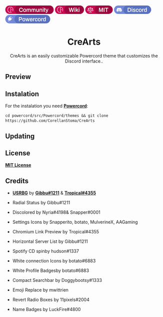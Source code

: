[![Community](https://raw.githubusercontent.com/CorellanStoma/CorellanStoma/master/shields/community.png)](https://discord.gg/8W8E39Z)
[![Wiki](https://raw.githubusercontent.com/CorellanStoma/CorellanStoma/master/shields/wiki.png)](https://crearts.wiki/)
[![License](https://raw.githubusercontent.com/CorellanStoma/CorellanStoma/master/shields/license.png)](https://raw.githubusercontent.com/CorellanStoma/CreArts/master/license.md)
[![Discord](https://raw.githubusercontent.com/CorellanStoma/CorellanStoma/master/shields/discord.png)](https://discord.com/)
[![Powercord](https://raw.githubusercontent.com/CorellanStoma/CorellanStoma/master/shields/powercord.png)](https://powercord.dev/)


<h1 align="center">CreArts</h1>
<p align="center">CreArts is an easily customizable Powercord theme that customizes the Discord interface..</p>


## Preview

## Instalation

For the instalation you need [**Powercord**](https://powercord.dev/):

```
cd powercord/src/Powercord/themes && git clone https://github.com/CorellanStoma/CreArts
```

## Updating

## License

[**MIT License**](https://raw.githubusercontent.com/CorellanStoma/CreArts/master/license.md)

## Credits

* [**USRBG**](https://github.com/Discord-Custom-Covers/usrbg) by [**Gibbu#1211**](https://github.com/Gibbu) & [**Tropical#4355**](https://github.com/Tropix126)

* Radial Status by Gibbu#1211
* Discolored by Nyria#4198& Snapper#0001
* Settings Icons by Snapperito, botato, MulverineX, AAGaming
* Chromium Link Preview by Tropical#4355
* Horizontal Server List by Gibbu#1211
* Spotify CD spinby hudson#1337
* White connection Icons by botato#6883
* White Profile Badgesby botato#6883
* Compact Searchbar by Doggybootsy#1333
* Emoji Replace by mwittrien
* Revert Radio Boxes by 11pixels#2004
* Name Badges by LuckFire#4800


